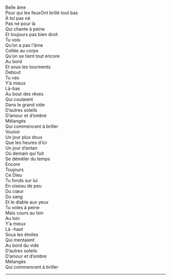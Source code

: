Belle âme  
Pour qui les feuxOnt brillé tout bas  
À toi pas né  
Pas né pour là  
Qui chante à peine  
Et toujours pas bien droit  
Tu vois  
Qu’on a pas l'âme  
Collée au corps  
Qu’on se tient tout encore  
Au bord  
Et sous les tourments  
Debout  
Tu vas  
Y’a mieux  
Là-bas  
Au bout des rêves  
Qui coulaient  
Dans le grand vide  
D’autres soleils  
D’amour et d’ombre  
Mélangés  
Qui commencent à briller  
Vouloir  
Un jour plus doux  
Que les heures d’ici  
Un jour d’antan  
Où demain qui fuit  
Se démêler du temps  
Encore  
Toujours  
Ce Dieu  
Tu fonds sur lui  
En oiseau de peu  
Du cœur  
Du sang  
Et le diable aux yeux  
Tu voles à peine  
Mais cours au loin  
Au loin  
Y’a mieux  
Là -haut  
Sous les étoiles  
Qui mentaient  
Au bord du vide  
D’autres soleils  
D’amour et d’ombre  
Mélangés  
Qui commencent à briller  
____
